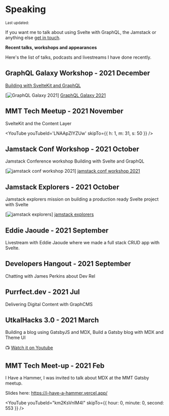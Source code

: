 <script>
  import DateUpdated from '$lib/components/date-updated.svelte'
  import Small from '$lib/components/small.svelte'
  import Spotify from '$lib/components/spotify.svelte'
  import YouTube from '$lib/components/youtube.svelte'
  import SimpleCast from '$lib/components/simple-cast.svelte'
</script>

# Speaking

<Small>
  Last updated: <DateUpdated date="2021-12-10" small="true" />
</Small>

If you want me to talk about using Svelte with GraphQL, the Jamstack
or anything else [get in touch].

**Recent talks, workshops and appearances**

Here's the list of talks, podcasts and livestreams I have done
recently.

## GraphQL Galaxy Workshop - 2021 December

[Building with SvelteKit and GraphQL]

[![GraphQL Galaxy 2021]] [GraphQL Galaxy 2021]

## MMT Tech Meetup - 2021 November

SvelteKit and the Content Layer

<YouTube youTubeId='LNAApZIYZUw' skipTo={{ h: 1, m: 31, s: 50 }} />

## Jamstack Conf Workshop - 2021 October

Jamstack Conference workshop Building with Svelte and GraphQL

[![jamstack conf workshop 2021]] [jamstack conf workshop 2021]

## Jamstack Explorers - 2021 October

Jamstack explorers mission on building a production ready Svelte
project with Svelte

[![jamstack explorers]] [jamstack explorers]

## Eddie Jaoude - 2021 September

Livestream with Eddie Jaoude where we made a full stack CRUD app with
Svelte.

<YouTube youTubeId='aCP6sEvmYU4'/>

## Developers Hangout - 2021 September

Chatting with James Perkins about Dev Rel

<SimpleCast episodeId='46aaf483-8567-451a-aa7c-4c92fbb13f28' />

## Purrfect.dev - 2021 Jul

Delivering Digital Content with GraphCMS

<Spotify
  spotifyLink="episode/404wafUKZho8inHT6iYcdi"
  width="100%"
  height="180px"
/>

## UtkalHacks 3.0 - 2021 March

Building a blog using GatsbyJS and MDX, Build a Gatsby blog with MDX
and Theme UI

📺 [Watch it on Youtube](https://youtu.be/Mg19wDM4wS8?t=76)

## MMT Tech Meet-up - 2021 Feb

I Have a Hammer, I was invited to talk about MDX at the MMT Gatsby
meetup.

Slides here: https://i-have-a-hammer.vercel.app/

<YouTube youTubeId="km2KsVnlM4I"
skipTo={{ hour: 0, minute: 0, second: 553 }} />

<!-- Links  -->

[get in touch]: mailto:yo@scottspence.com

<!-- Images -->

[jamstack explorers]:
  https://res.cloudinary.com/defkmsrpw/image/upload/q_auto,f_auto/v1634933520/scottspence.com/jamstack-explorers-mission.png
[jamstack conf workshop 2021]:
  https://res.cloudinary.com/defkmsrpw/image/upload/q_auto,f_auto/v1634933520/scottspence.com/jamstack-conf-workshopp.png
[building with sveltekit and graphql]:
  https://graphqlgalaxy.com/workshops-3h#ckwajl0u87vcm0c56xivankq9
[graphql galaxy 2021]:
  https://res.cloudinary.com/defkmsrpw/image/upload/q_auto,f_auto/v1639133326/scottspence.com/building-with-svelte-and-graphql-graphql-galaxy-2021.png
